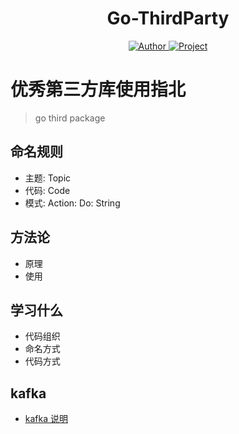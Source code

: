 <h1 align="center">Go-ThirdParty</h1>
<p align="center">
    <a href="https://github.com/wuxiaoxiaoshen">
        <img src="https://img.shields.io/badge/Author-wuxiaoxiaoshen-green" alt="Author">
        <img src="https://img.shields.io/badge/Project-GoThirdParty-red" alt="Project">
    </a>
</p>

# 优秀第三方库使用指北

> go third package


## 命名规则

- 主题: Topic
- 代码: Code
- 模式: Action: Do: String

## 方法论

- 原理
- 使用

## 学习什么

- 代码组织
- 命名方式
- 代码方式

## kafka

- [kafka 说明](README_KAFKA.md)